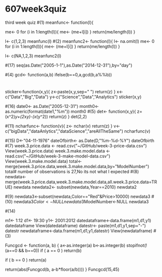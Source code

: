 607week3quiz
============

third week quiz
#(1)
meanfunc<- function(l){
  
  me<- 0
  for (i in 1:length(l)){
    me<- (me+l[i])
  }
  return(me/length(l))
}

l<- c(1,2,3)
meanfunc(l)
#(2)
meanfunc2<- function(l){
  l<- na.omit(l)
  me<- 0
  for (i in 1:length(l)){
    me<- (me+l[i])
  }
  return(me/length(l))
}

l<- c(NA,1,2,3)
meanfunc2(l)

#(17)
seq(as.Date("2005-1-1"),as.Date("2014-12-31"),by="day")

#(4)
gcd<-  function(a,b) ifelse(b==0,a,gcd(b,a%%b))

#
sticker<-function(x,y){
   z<-paste(x,y,sep=" ")
   return(z) 
   }
x<-c("Data","Big","Data")
y<-c("Science","Data","Analytics")
sticker(x,y)

#(16)
date0<- as.Date("2005-12-31")
month0<- as.numeric(format(date1,"%m"))
month0
#(5)
det<- function(x,y){
  z= (x^2)*y+(2*x*y)-(x*(y^2))
  return(z)
}
det(2,2)

#(11)
ncharfunc<- function(v){
   z<- nchar(v)
   return(z)
   }
v<- c("bigData","dataAnlytics","dataScience","areAllTheSame")
ncharfunc(v)

#(15)
D<-"04-11-1976"
dateOfbirth<- as.Date(D,"%m-%d-%Y")
dateOfbirth
#(7)
week.3.price.data <- read.csv("~/GitHub/week-3-price-data.csv")
View(week.3.price.data)
week.3.make.model.data <- read.csv("~/GitHub/week-3-make-model-data.csv")
View(week.3.make.model.data)
total<-merge(week.3.price.data,week.3.make.model.data,by="ModelNumber")
total# number of observations is 27,No its not what I expected
#(8)
newdata<-merge(week.3.price.data,week.3.make.model.data,all.week.3.price.data=TRUE)
newdata
newdata2<- subset(newdata,Year==2010)
newdata2

#(9)
newdata3<-subset(newdata,Color=="Red"&Price>10000)
newdata3
#(10)
newdata3$Color<-NULL
newdata3$ModelNumber<-NULL
newdata3


#(14)

m1<- 1:12
d1<-  19:30
y1<- 2001:2012
datedataframe<-data.frame(m1,d1,y1)
datedataframe
View(datedataframe)
datestr<- paste(m1,d1,y1,sep="-")
datestr
newdataframe<-data.frame(m1,d1,y1,datestr)
View(newdataframe)
#(3)

Funcgcd <- function(a, b)
{
  a<-as.integer(a)
  b<-as.integer(b)
  stopifnot(!(a==0 && b==0))
  if ( a == 0 )
    return(b)
  
  if ( b == 0 )
    return(a)
  
  return(abs(Funcgcd(b, a-b*floor(a/b))))
}
Funcgcd(15,45)



